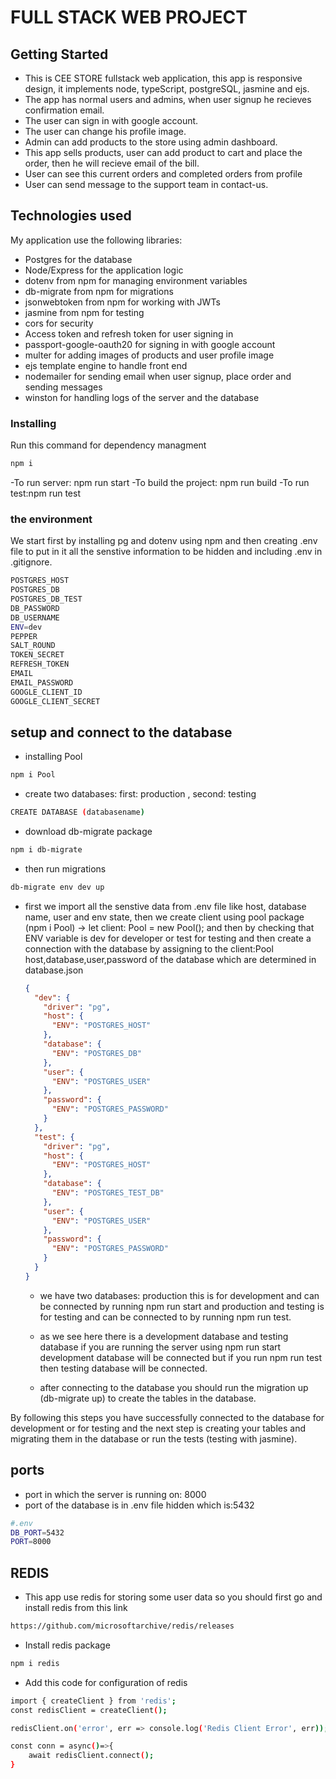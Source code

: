 # FULL STACK WEB PROJECT

## Getting Started

- This is CEE STORE fullstack web application, this app is responsive design, it implements node, typeScript, postgreSQL, jasmine and ejs.
- The app has normal users and admins, when user signup he recieves confirmation email.
- The user can sign in with google account.
- The user can change his profile image.
- Admin can add products to the store using admin dashboard.
- This app sells products, user can add product to cart and place the order, then he will recieve email of the bill.
- User can see this current orders and completed orders from profile
- User can send message to the support team in contact-us.

## Technologies used

My application use the following libraries:

- Postgres for the database
- Node/Express for the application logic
- dotenv from npm for managing environment variables
- db-migrate from npm for migrations
- jsonwebtoken from npm for working with JWTs
- jasmine from npm for testing
- cors for security
- Access token and refresh token for user signing in
- passport-google-oauth20 for signing in with google account
- multer for adding images of products and user profile image
- ejs template engine to handle front end
- nodemailer for sending email when user signup, place order and sending messages
- winston for handling logs of the server and the database

### Installing

Run this command for dependency managment
```bash
npm i
```

-To run server: npm run start
-To build the project: npm run build
-To run test:npm run test

### the environment

We start first by installing pg and dotenv using npm and then creating .env file to put in it all the senstive information to be hidden and including .env in .gitignore.
```bash
POSTGRES_HOST
POSTGRES_DB
POSTGRES_DB_TEST
DB_PASSWORD
DB_USERNAME
ENV=dev
PEPPER
SALT_ROUND
TOKEN_SECRET
REFRESH_TOKEN
EMAIL
EMAIL_PASSWORD
GOOGLE_CLIENT_ID
GOOGLE_CLIENT_SECRET
```

## setup and connect to the database

- installing Pool
```bash
npm i Pool
```
- create two databases: first: production , second: testing 
```bash
CREATE DATABASE (databasename)
```
- download db-migrate package
```bash
npm i db-migrate
```
- then run migrations
```bash
db-migrate env dev up
```

- first we import all the senstive data from .env file like host, database name, user and env state, then we create client using pool package (npm i Pool) -> let client: Pool = new Pool();
  and then by checking that ENV variable is dev for developer or test for testing and then create a connection with the database by assigning to the client:Pool host,database,user,password of the database which are determined in database.json

  ```json
  {
    "dev": {
      "driver": "pg",
      "host": {
        "ENV": "POSTGRES_HOST"
      },
      "database": {
        "ENV": "POSTGRES_DB"
      },
      "user": {
        "ENV": "POSTGRES_USER"
      },
      "password": {
        "ENV": "POSTGRES_PASSWORD"
      }
    },
    "test": {
      "driver": "pg",
      "host": {
        "ENV": "POSTGRES_HOST"
      },
      "database": {
        "ENV": "POSTGRES_TEST_DB"
      },
      "user": {
        "ENV": "POSTGRES_USER"
      },
      "password": {
        "ENV": "POSTGRES_PASSWORD"
      }
    }
  }
  ```

  - we have two databases: production this is for development and can be connected by running npm run start and production and testing is for testing and can be connected to by running npm run test.

  - as we see here there is a development database and testing database if you are running the server using npm run start development database will be connected but if you run npm run test then testing database will be connected.

  - after connecting to the database you should run the migration up (db-migrate up) to create the tables in the database.

By following this steps you have successfully connected to the database for development or for testing and the next step is creating your tables and migrating them in the database or run the tests (testing with jasmine).

## ports

- port in which the server is running on: 8000
- port of the database is in .env file hidden which is:5432

```bash
#.env
DB_PORT=5432
PORT=8000
```

## REDIS

- This app use redis for storing some user data so you should first go and install redis from this link 
```bash
https://github.com/microsoftarchive/redis/releases
```
- Install redis package
```bash
npm i redis
```

- Add this code for configuration of redis
```bash
import { createClient } from 'redis';
const redisClient = createClient();

redisClient.on('error', err => console.log('Redis Client Error', err));

const conn = async()=>{
    await redisClient.connect();
}
```
